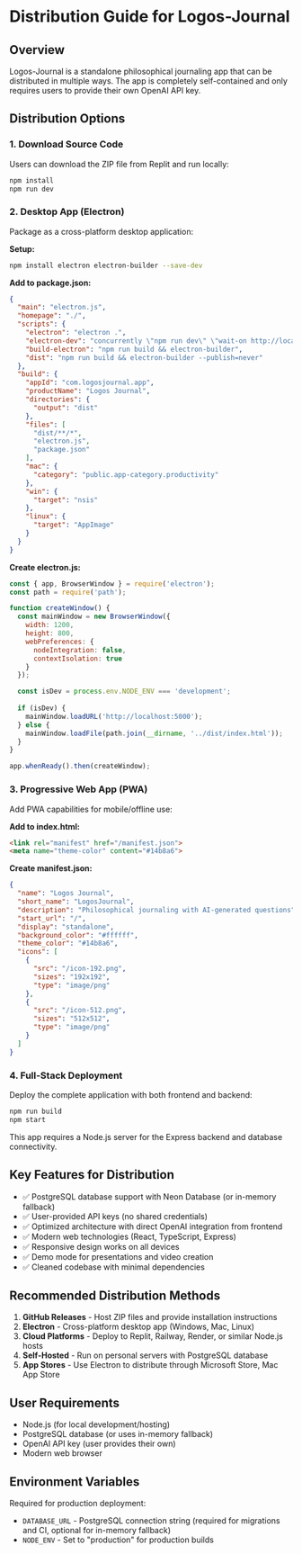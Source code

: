 # Distribution Guide for Logos-Journal

## Overview
Logos-Journal is a standalone philosophical journaling app that can be distributed in multiple ways. The app is completely self-contained and only requires users to provide their own OpenAI API key.

## Distribution Options

### 1. Download Source Code
Users can download the ZIP file from Replit and run locally:
```bash
npm install
npm run dev
```

### 2. Desktop App (Electron)
Package as a cross-platform desktop application:

**Setup:**
```bash
npm install electron electron-builder --save-dev
```

**Add to package.json:**
```json
{
  "main": "electron.js",
  "homepage": "./",
  "scripts": {
    "electron": "electron .",
    "electron-dev": "concurrently \"npm run dev\" \"wait-on http://localhost:5000 && electron .\"",
    "build-electron": "npm run build && electron-builder",
    "dist": "npm run build && electron-builder --publish=never"
  },
  "build": {
    "appId": "com.logosjournal.app",
    "productName": "Logos Journal",
    "directories": {
      "output": "dist"
    },
    "files": [
      "dist/**/*",
      "electron.js",
      "package.json"
    ],
    "mac": {
      "category": "public.app-category.productivity"
    },
    "win": {
      "target": "nsis"
    },
    "linux": {
      "target": "AppImage"
    }
  }
}
```

**Create electron.js:**
```javascript
const { app, BrowserWindow } = require('electron');
const path = require('path');

function createWindow() {
  const mainWindow = new BrowserWindow({
    width: 1200,
    height: 800,
    webPreferences: {
      nodeIntegration: false,
      contextIsolation: true
    }
  });

  const isDev = process.env.NODE_ENV === 'development';
  
  if (isDev) {
    mainWindow.loadURL('http://localhost:5000');
  } else {
    mainWindow.loadFile(path.join(__dirname, '../dist/index.html'));
  }
}

app.whenReady().then(createWindow);
```

### 3. Progressive Web App (PWA)
Add PWA capabilities for mobile/offline use:

**Add to index.html:**
```html
<link rel="manifest" href="/manifest.json">
<meta name="theme-color" content="#14b8a6">
```

**Create manifest.json:**
```json
{
  "name": "Logos Journal",
  "short_name": "LogosJournal",
  "description": "Philosophical journaling with AI-generated questions",
  "start_url": "/",
  "display": "standalone",
  "background_color": "#ffffff",
  "theme_color": "#14b8a6",
  "icons": [
    {
      "src": "/icon-192.png",
      "sizes": "192x192",
      "type": "image/png"
    },
    {
      "src": "/icon-512.png",
      "sizes": "512x512",
      "type": "image/png"
    }
  ]
}
```

### 4. Full-Stack Deployment
Deploy the complete application with both frontend and backend:
```bash
npm run build
npm start
```
This app requires a Node.js server for the Express backend and database connectivity.

## Key Features for Distribution
- ✅ PostgreSQL database support with Neon Database (or in-memory fallback)
- ✅ User-provided API keys (no shared credentials)
- ✅ Optimized architecture with direct OpenAI integration from frontend
- ✅ Modern web technologies (React, TypeScript, Express)
- ✅ Responsive design works on all devices
- ✅ Demo mode for presentations and video creation
- ✅ Cleaned codebase with minimal dependencies

## Recommended Distribution Methods
1. **GitHub Releases** - Host ZIP files and provide installation instructions
2. **Electron** - Cross-platform desktop app (Windows, Mac, Linux)
3. **Cloud Platforms** - Deploy to Replit, Railway, Render, or similar Node.js hosts
4. **Self-Hosted** - Run on personal servers with PostgreSQL database
5. **App Stores** - Use Electron to distribute through Microsoft Store, Mac App Store

## User Requirements
- Node.js (for local development/hosting)
- PostgreSQL database (or uses in-memory fallback)
- OpenAI API key (user provides their own)
- Modern web browser

## Environment Variables
Required for production deployment:
- `DATABASE_URL` - PostgreSQL connection string (required for migrations and CI, optional for in-memory fallback)
- `NODE_ENV` - Set to "production" for production builds
